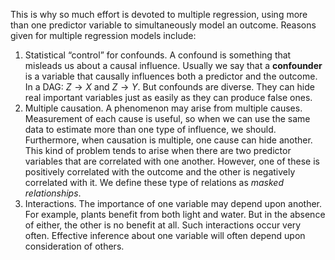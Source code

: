 This is why so much effort is devoted to multiple regression, using
more than one predictor variable to simultaneously model an outcome. Reasons given for
multiple regression models include:
1. Statistical “control” for confounds. A confound is something that misleads us about a causal influence. Usually we say that a **confounder** is a variable that causally influences both a predictor and the outcome. In a DAG: $Z → X$ and $Z → Y$. But confounds are diverse. They can hide real important variables just as easily as they can produce false ones.
2. Multiple causation. A phenomenon may arise from multiple causes. Measurement of each cause is useful, so when we can use the same data to estimate more than one type of influence, we should. Furthermore, when causation is multiple, one cause can hide another. This kind of problem tends to arise when there are two predictor variables that are correlated with one another. However, one of these is positively correlated with the outcome and the other is negatively correlated with it. We define these type of relations as *masked relationships*.
3. Interactions. The importance of one variable may depend upon another. For example, plants benefit from both light and water. But in the absence of either, the other is no benefit at all. Such interactions occur very often. Effective inference about one variable will often depend upon consideration of others.

